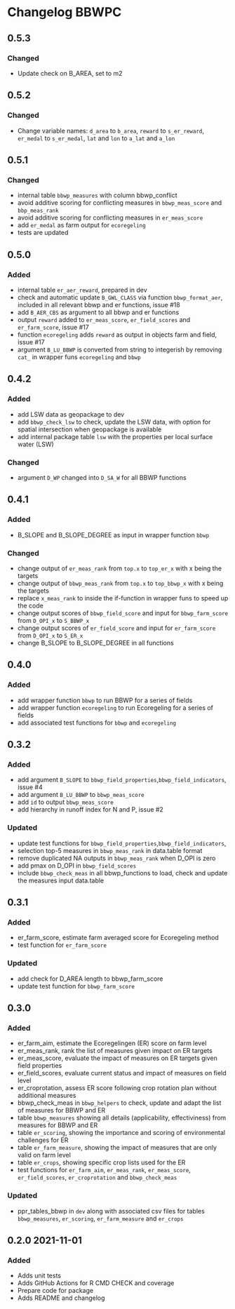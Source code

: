 # Changelog BBWPC

## 0.5.3
### Changed
- Update check on B_AREA, set to m2

## 0.5.2
### Changed
- Change variable names: `d_area` to `b_area`, `reward` to `s_er_reward`, `er_medal` to `s_er_medal`, `lat` and `lon` to `a_lat` and `a_lon`

## 0.5.1
### Changed
- internal table `bbwp_measures` with column bbwp_conflict
- avoid additive scoring for conflicting measures in `bbwp_meas_score` and `bbp_meas_rank`
- avoid additive scoring for conflicting measures in `er_meas_score`
- add `er_medal` as farm output for `ecoregeling` 
- tests are updated

## 0.5.0
### Added
- internal table `er_aer_reward`, prepared in dev
- check and automatic update `B_GWL_CLASS` via function `bbwp_format_aer`, included in all relevant bbwp and er functions, issue #18
- add `B_AER_CBS` as argument to all bbwp and er functions
- output `reward` added to `er_meas_score`, `er_field_scores` and `er_farm_score`, issue #17
- function `ecoregeling` adds `reward` as output in objects farm and field, issue #17
- argument `B_LU_BBWP` is converted from string to integerish by removing `cat_` in wrapper funs `ecoregeling` and `bbwp`

## 0.4.2
### Added
- add LSW data as geopackage to dev
- add `bbwp_check_lsw` to check, update the LSW data, with option for spatial intersection when geopackage is available
- add internal package table `lsw` with the properties per local surface water (LSW)

### Changed
- argument `D_WP` changed into `D_SA_W` for all BBWP functions

## 0.4.1
### Added
- B_SLOPE and B_SLOPE_DEGREE as input in wrapper function `bbwp`

### Changed
- change output of `er_meas_rank` from `top.x` to `top_er_x` with x being the targets
- change output of `bbwp_meas_rank` from `top.x` to `top_bbwp_x` with x being the targets
- replace `x_meas_rank` to inside the if-function in wrapper funs to speed up the code
- change output scores of `bbwp_field_score` and input for `bbwp_farm_score` from `D_OPI_x` to `S_BBWP_x`
- change output scores of `er_field_score` and input for `er_farm_score` from `D_OPI_x` to `S_ER_x`
- change B_SLOPE to B_SLOPE_DEGREE in all functions

## 0.4.0
### Added
- add wrapper function `bbwp` to run BBWP for a series of fields
- add wrapper function `ecoregeling` to run Ecoregeling for a series of fields
- add associated test functions for `bbwp` and `ecoregeling`

## 0.3.2
### Added
- add argument `B_SLOPE` to `bbwp_field_properties`,`bbwp_field_indicators`, issue #4
- add argument `B_LU_BBWP` to `bbwp_meas_score`
- add `id` to output `bbwp_meas_score`
- add hierarchy in runoff index for N and P, issue #2

### Updated
- update test functions for `bbwp_field_properties`,`bbwp_field_indicators`,
- selection top-5 measures in `bbwp_meas_rank` in data.table format
- remove duplicated NA outputs in `bbwp_meas_rank` when D_OPI is zero
- add pmax on D_OPI in `bbwp_field_scores`
- include `bbwp_check_meas` in all bbwp_functions to load, check and update the measures input data.table

## 0.3.1
### Added
- er_farm_score, estimate farm averaged score for Ecoregeling method
- test function for `er_farm_score`

### Updated
- add check for D_AREA length to bbwp_farm_score
- update test function for `bbwp_farm_score`

## 0.3.0
### Added
* er_farm_aim, estimate the Ecoregelingen (ER) score on farm level
* er_meas_rank, rank the list of measures given impact on ER targets
* er_meas_score, evaluate the impact of measures on ER targets given field properties
* er_field_scores, evaluate current status and impact of measures on field level
* er_croprotation, assess ER score following crop rotation plan without additional measures
* bbwp_check_meas in `bbwp_helpers` to check, update and adapt the list of measures for BBWP and ER
* table `bbwp_measures` showing all details (applicability, effectiviness) from measures for BBWP and ER
* table `er_scoring`, showing the importance and scoring of environmental challenges for ER
* table `er_farm_measure`, showing the impact of measures that are only valid on farm level
* table `er_crops`, showing specific crop lists used for the ER
* test functions for `er_farm_aim`, `er_meas_rank`, `er_meas_score`, `er_field_scores`, `er_croprotation` and `bbwp_check_meas`

### Updated
* ppr_tables_bbwp in `dev` along with associated csv files for tables `bbwp_measures`, `er_scoring`, `er_farm_measure` and `er_crops`

## 0.2.0 2021-11-01
### Added
* Adds unit tests
* Adds GitHub Actions for R CMD CHECK and coverage
* Prepare code for package
* Adds README and changelog
